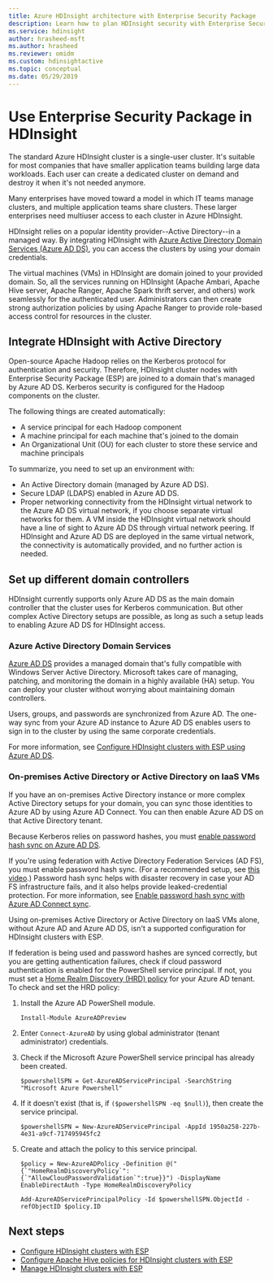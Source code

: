 ```yaml
---
title: Azure HDInsight architecture with Enterprise Security Package
description: Learn how to plan HDInsight security with Enterprise Security Package.
ms.service: hdinsight
author: hrasheed-msft
ms.author: hrasheed
ms.reviewer: omidm
ms.custom: hdinsightactive
ms.topic: conceptual
ms.date: 05/29/2019
---
```

# Use Enterprise Security Package in HDInsight

The standard Azure HDInsight cluster is a single-user cluster. It's suitable for most companies that have smaller application teams building large data workloads. Each user can create a dedicated cluster on demand and destroy it when it's not needed anymore. 

Many enterprises have moved toward a model in which IT teams manage clusters, and multiple application teams share clusters. These larger enterprises need multiuser access to each cluster in Azure HDInsight.

HDInsight relies on a popular identity provider--Active Directory--in a managed way. By integrating HDInsight with [Azure Active Directory Domain Services (Azure AD DS)](../../active-directory-domain-services/overview.md), you can access the clusters by using your domain credentials. 

The virtual machines (VMs) in HDInsight are domain joined to your provided domain. So, all the services running on HDInsight (Apache Ambari, Apache Hive server, Apache Ranger, Apache Spark thrift server, and others) work seamlessly for the authenticated user. Administrators can then create strong authorization policies by using Apache Ranger to provide role-based access control for resources in the cluster.

## Integrate HDInsight with Active Directory

Open-source Apache Hadoop relies on the Kerberos protocol for authentication and security. Therefore, HDInsight cluster nodes with Enterprise Security Package (ESP) are joined to a domain that's managed by Azure AD DS. Kerberos security is configured for the Hadoop components on the cluster. 

The following things are created automatically:

- A service principal for each Hadoop component
- A machine principal for each machine that's joined to the domain
- An Organizational Unit (OU) for each cluster to store these service and machine principals

To summarize, you need to set up an environment with:

- An Active Directory domain (managed by Azure AD DS).
- Secure LDAP (LDAPS) enabled in Azure AD DS.
- Proper networking connectivity from the HDInsight virtual network to the Azure AD DS virtual network, if you choose separate virtual networks for them. A VM inside the HDInsight virtual network should have a line of sight to Azure AD DS through virtual network peering. If HDInsight and Azure AD DS are deployed in the same virtual network, the connectivity is automatically provided, and no further action is needed.

## Set up different domain controllers
HDInsight currently supports only Azure AD DS as the main domain controller that the cluster uses for Kerberos communication. But other complex Active Directory setups are possible, as long as such a setup leads to enabling Azure AD DS for HDInsight access.

### Azure Active Directory Domain Services
[Azure AD DS](../../active-directory-domain-services/overview.md) provides a managed domain that's fully compatible with Windows Server Active Directory. Microsoft takes care of managing, patching, and monitoring the domain in a highly available (HA) setup. You can deploy your cluster without worrying about maintaining domain controllers. 

Users, groups, and passwords are synchronized from Azure AD. The one-way sync from your Azure AD instance to Azure AD DS enables users to sign in to the cluster by using the same corporate credentials. 

For more information, see [Configure HDInsight clusters with ESP using Azure AD DS](./apache-domain-joined-configure-using-azure-adds.md).

### On-premises Active Directory or Active Directory on IaaS VMs

If you have an on-premises Active Directory instance or more complex Active Directory setups for your domain, you can sync those identities to Azure AD by using Azure AD Connect. You can then enable Azure AD DS on that Active Directory tenant. 

Because Kerberos relies on password hashes, you must [enable password hash sync on Azure AD DS](../../active-directory-domain-services/active-directory-ds-getting-started-password-sync.md). 

If you're using federation with Active Directory Federation Services (AD FS), you must enable password hash sync. (For a recommended setup, see [this video](https://youtu.be/qQruArbu2Ew).) Password hash sync helps with disaster recovery in case your AD FS infrastructure fails, and it also helps provide leaked-credential protection. For more information, see [Enable password hash sync with Azure AD Connect sync](../../active-directory/hybrid/how-to-connect-password-hash-synchronization.md). 

Using on-premises Active Directory or Active Directory on IaaS VMs alone, without Azure AD and Azure AD DS, isn't a supported configuration for HDInsight clusters with ESP.

If federation is being used and password hashes are synced correctly, but you are getting authentication failures, check if cloud password authentication is enabled for the PowerShell service principal. If not, you must set a [Home Realm Discovery (HRD) policy](../../active-directory/manage-apps/configure-authentication-for-federated-users-portal.md) for your Azure AD tenant. To check and set the HRD policy:

1. Install the Azure AD PowerShell module.

   ```
   Install-Module AzureADPreview
   ```

2. Enter `Connect-AzureAD` by using global administrator (tenant administrator) credentials.

3. Check if the Microsoft Azure PowerShell service principal has already been created.

   ```
   $powershellSPN = Get-AzureADServicePrincipal -SearchString "Microsoft Azure Powershell"
   ```

4. If it doesn't exist (that is, if `($powershellSPN -eq $null)`), then create the service principal.

   ```
   $powershellSPN = New-AzureADServicePrincipal -AppId 1950a258-227b-4e31-a9cf-717495945fc2
   ```

5. Create and attach the policy to this service principal.

   ```
   $policy = New-AzureADPolicy -Definition @("{`"HomeRealmDiscoveryPolicy`":{`"AllowCloudPasswordValidation`":true}}") -DisplayName EnableDirectAuth -Type HomeRealmDiscoveryPolicy

   Add-AzureADServicePrincipalPolicy -Id $powershellSPN.ObjectId -refObjectID $policy.ID
   ```

## Next steps

* [Configure HDInsight clusters with ESP](apache-domain-joined-configure-using-azure-adds.md)
* [Configure Apache Hive policies for HDInsight clusters with ESP](apache-domain-joined-run-hive.md)
* [Manage HDInsight clusters with ESP](apache-domain-joined-manage.md) 
